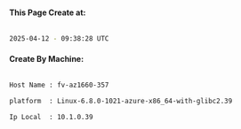 
   
#### This Page Create at:

```bash

2025-04-12 - 09:38:28 UTC

```

#### Create By Machine:

```bash

Host Name : fv-az1660-357

platform  : Linux-6.8.0-1021-azure-x86_64-with-glibc2.39

Ip Local  : 10.1.0.39

```

